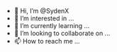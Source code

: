 - 👋 Hi, I’m @SydenX
- 👀 I’m interested in ...
- 🌱 I’m currently learning ...
- 💞️ I’m looking to collaborate on ...
- 📫 How to reach me ...

<!---
SydenX/SydenX is a ✨ special ✨ repository because its `README.md` (this file) appears on your GitHub profile.
You can click the Preview link to take a look at your changes.
--->

